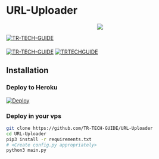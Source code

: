 # URL-Uploader

<p align="center">
  <a href="https://www.python.org">
    <img src="http://ForTheBadge.com/images/badges/made-with-python.svg">

  </a>
</p>

[![TR-TECH-GUIDE](https://img.shields.io/badge/SLBotsOfficial-Channel-orange?style=for-the-badge&logo=telegram)](https://telegram.dog/SLBotsOfficial)  
ㅤㅤㅤㅤㅤㅤㅤ  
[![TR-TECH-GUIDE](https://img.shields.io/badge/TRTECHGUIDE-Support-red?style=flat&logo=telegram)](https://telegram.dog/trtechguide)  [![TRTECHGUIDE](https://img.shields.io/badge/TRTECHGUIDE-Website-red?style=flat&logo=CodersRank)](https://trtechguide.wordpress.com/)  

## Installation

### Deploy to Heroku
[![Deploy](https://www.herokucdn.com/deploy/button.svg)](https://heroku.com/deploy?template=https://github.com/TR-TECH-GUIDE/URL-Uploader)

### Deploy in your vps
```sh
git clone https://github.com/TR-TECH-GUIDE/URL-Uploader
cd URL-Uploader
pip3 install -r requirements.txt
# <Create config.py appropriately>
python3 main.py
```